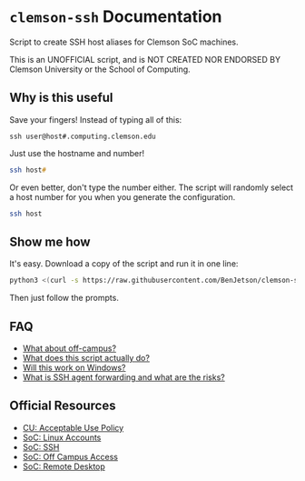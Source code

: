 # `clemson-ssh` Documentation

Script to create SSH host aliases for Clemson SoC machines.

This is an UNOFFICIAL script, and is NOT CREATED NOR ENDORSED BY Clemson
University or the School of Computing.

## Why is this useful

Save your fingers! Instead of typing all of this:

```shell
ssh user@host#.computing.clemson.edu
```

Just use the hostname and number!

```zsh
ssh host#
```

Or even better, don't type the number either. The script will randomly select
a host number for you when you generate the configuration.

```zsh
ssh host
```

## Show me how

It's easy. Download a copy of the script and run it in one line:

```zsh
python3 <(curl -s https://raw.githubusercontent.com/BenJetson/clemson-ssh/master/generator.py)
```

Then just follow the prompts.

## FAQ

- [What about off-campus?](agent.html)
- [What does this script actually do?](technical.html)
- [Will this work on Windows?](windows.html)
- [What is SSH agent forwarding and what are the risks?](agent.html)

## Official Resources

- [CU: Acceptable Use Policy](https://idp.clemson.edu/password/policy.html)
- [SoC: Linux Accounts](https://computing.clemson.edu/help/linuxaccount.html)
- [SoC: SSH](https://computing.clemson.edu/help/ssh.html)
- [SoC: Off Campus Access](https://computing.clemson.edu/help/remoteaccess.html)
- [SoC: Remote Desktop](https://computing.clemson.edu/help/virtual.html)
